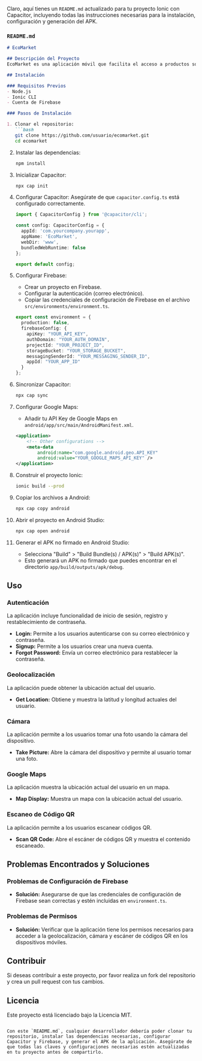 Claro, aquí tienes un `README.md` actualizado para tu proyecto Ionic con Capacitor, incluyendo todas las instrucciones necesarias para la instalación, configuración y generación del APK.

### `README.md`

```markdown
# EcoMarket

## Descripción del Proyecto
EcoMarket es una aplicación móvil que facilita el acceso a productos sostenibles y educa a los usuarios sobre prácticas de consumo responsable. La aplicación incluye funcionalidades de autenticación, geolocalización, cámara, Google Maps y escaneo de códigos QR.

## Instalación

### Requisitos Previos
- Node.js
- Ionic CLI
- Cuenta de Firebase

### Pasos de Instalación

1. Clonar el repositorio:
   ```bash
   git clone https://github.com/usuario/ecomarket.git
   cd ecomarket
```

2. Instalar las dependencias:

   ```bash
   npm install
   ```
3. Inicializar Capacitor:

   ```bash
   npx cap init
   ```
4. Configurar Capacitor:
   Asegúrate de que `capacitor.config.ts` está configurado correctamente.

   ```typescript
   import { CapacitorConfig } from '@capacitor/cli';

   const config: CapacitorConfig = {
     appId: 'com.yourcompany.yourapp',
     appName: 'EcoMarket',
     webDir: 'www',
     bundledWebRuntime: false
   };

   export default config;
   ```
5. Configurar Firebase:

   - Crear un proyecto en Firebase.
   - Configurar la autenticación (correo electrónico).
   - Copiar las credenciales de configuración de Firebase en el archivo `src/environments/environment.ts`.

   ```typescript
   export const environment = {
     production: false,
     firebaseConfig: {
       apiKey: "YOUR_API_KEY",
       authDomain: "YOUR_AUTH_DOMAIN",
       projectId: "YOUR_PROJECT_ID",
       storageBucket: "YOUR_STORAGE_BUCKET",
       messagingSenderId: "YOUR_MESSAGING_SENDER_ID",
       appId: "YOUR_APP_ID"
     }
   };
   ```
6. Sincronizar Capacitor:

   ```bash
   npx cap sync
   ```
7. Configurar Google Maps:

   - Añadir tu API Key de Google Maps en `android/app/src/main/AndroidManifest.xml`.

   ```xml
   <application>
       <!-- Other configurations -->
       <meta-data
           android:name="com.google.android.geo.API_KEY"
           android:value="YOUR_GOOGLE_MAPS_API_KEY" />
   </application>
   ```
8. Construir el proyecto Ionic:

   ```bash
   ionic build --prod
   ```
9. Copiar los archivos a Android:

   ```bash
   npx cap copy android
   ```
10. Abrir el proyecto en Android Studio:

    ```bash
    npx cap open android
    ```
11. Generar el APK no firmado en Android Studio:

    - Selecciona "Build" > "Build Bundle(s) / APK(s)" > "Build APK(s)".
    - Esto generará un APK no firmado que puedes encontrar en el directorio `app/build/outputs/apk/debug`.

## Uso

### Autenticación

La aplicación incluye funcionalidad de inicio de sesión, registro y restablecimiento de contraseña.

- **Login:** Permite a los usuarios autenticarse con su correo electrónico y contraseña.
- **Signup:** Permite a los usuarios crear una nueva cuenta.
- **Forgot Password:** Envía un correo electrónico para restablecer la contraseña.

### Geolocalización

La aplicación puede obtener la ubicación actual del usuario.

- **Get Location:** Obtiene y muestra la latitud y longitud actuales del usuario.

### Cámara

La aplicación permite a los usuarios tomar una foto usando la cámara del dispositivo.

- **Take Picture:** Abre la cámara del dispositivo y permite al usuario tomar una foto.

### Google Maps

La aplicación muestra la ubicación actual del usuario en un mapa.

- **Map Display:** Muestra un mapa con la ubicación actual del usuario.

### Escaneo de Código QR

La aplicación permite a los usuarios escanear códigos QR.

- **Scan QR Code:** Abre el escáner de códigos QR y muestra el contenido escaneado.

## Problemas Encontrados y Soluciones

### Problemas de Configuración de Firebase

- **Solución:** Asegurarse de que las credenciales de configuración de Firebase sean correctas y estén incluidas en `environment.ts`.

### Problemas de Permisos

- **Solución:** Verificar que la aplicación tiene los permisos necesarios para acceder a la geolocalización, cámara y escáner de códigos QR en los dispositivos móviles.

## Contribuir

Si deseas contribuir a este proyecto, por favor realiza un fork del repositorio y crea un pull request con tus cambios.

## Licencia

Este proyecto está licenciado bajo la Licencia MIT.

```

Con este `README.md`, cualquier desarrollador debería poder clonar tu repositorio, instalar las dependencias necesarias, configurar Capacitor y Firebase, y generar el APK de la aplicación. Asegúrate de que todas las claves y configuraciones necesarias estén actualizadas en tu proyecto antes de compartirlo.
```
